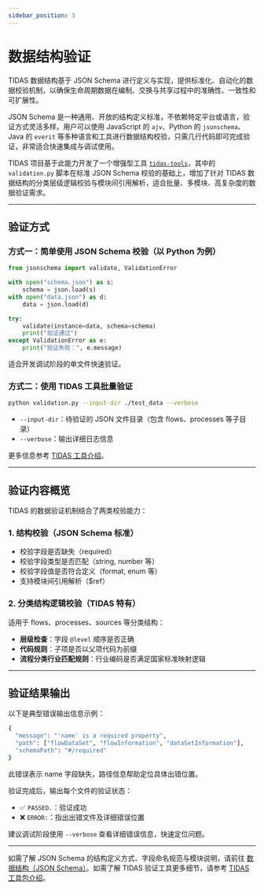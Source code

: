 ```yaml
---
sidebar_position: 3
---
```


# 数据结构验证

TIDAS 数据结构基于 JSON Schema 进行定义与实现，提供标准化、自动化的数据校验机制，以确保生命周期数据在编制、交换与共享过程中的准确性、一致性和可扩展性。

JSON Schema 是一种通用、开放的结构定义标准，不依赖特定平台或语言，验证方式灵活多样。用户可以使用 JavaScript 的 `ajv`、Python 的 `jsonschema`、Java 的 `everit` 等多种语言和工具进行数据结构校验，只需几行代码即可完成验证，非常适合快速集成与调试使用。

TIDAS 项目基于此能力开发了一个增强型工具 [`tidas-tools`](https://github.com/tiangong-lca/tidas-tools)，其中的 `validation.py` 脚本在标准 JSON Schema 校验的基础上，增加了针对 TIDAS 数据结构的分类层级逻辑校验与模块间引用解析，适合批量、多模块、高复杂度的数据验证需求。

---

## 验证方式

### 方式一：简单使用 JSON Schema 校验（以 Python 为例）

```python
from jsonschema import validate, ValidationError

with open("schema.json") as s:
    schema = json.load(s)
with open("data.json") as d:
    data = json.load(d)

try:
    validate(instance=data, schema=schema)
    print("验证通过")
except ValidationError as e:
    print("验证失败：", e.message)
```

适合开发调试阶段的单文件快速验证。

### 方式二：使用 TIDAS 工具批量验证

```bash
python validation.py --input-dir ./test_data --verbose
```

- `--input-dir`：待验证的 JSON 文件目录（包含 flows、processes 等子目录）
- `--verbose`：输出详细日志信息

更多信息参考 [TIDAS 工具介绍](/docs/category/tidas-tools)。

---

## 验证内容概览

TIDAS 的数据验证机制结合了两类校验能力：

### 1. 结构校验（JSON Schema 标准）

- 校验字段是否缺失（required）
- 校验字段类型是否匹配（string, number 等）
- 校验字段值是否符合定义（format, enum 等）
- 支持模块间引用解析（$ref）

### 2. 分类结构逻辑校验（TIDAS 特有）

适用于 flows、processes、sources 等分类结构：

- **层级检查**：字段 `@level` 顺序是否正确
- **代码规则**：子项是否以父项代码为前缀
- **流程分类行业匹配规则**：行业编码是否满足国家标准映射逻辑

---

## 验证结果输出

以下是典型错误输出信息示例：

```bash
{
  "message": "'name' is a required property",
  "path": ["flowDataSet", "flowInformation", "dataSetInformation"],
  "schemaPath": "#/required"
}
```

此错误表示 name 字段缺失，路径信息帮助定位具体出错位置。

验证完成后，输出每个文件的验证状态：

- ✅ `PASSED.`：验证成功
- ❌ `ERROR:`：指出出错文件及详细错误位置

建议调试阶段使用 `--verbose` 查看详细错误信息，快速定位问题。

---

如需了解 JSON Schema 的结构定义方式、字段命名规范与模块说明，请前往 [数据结构（JSON Schema）](json-schema.mdx)。如需了解 TIDAS 验证工具更多细节，请参考 [TIDAS工具包介绍](../../docs/category/tidas-tool)。
